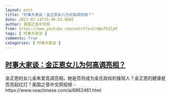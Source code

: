 ```yaml
---
layout: post
title: "时事大家谈：金正恩女儿为何高调亮相？"
date: 2023-02-14T15:48:53.000Z
author: 美国之音中文网
from: https://www.youtube.com/watch?v=IrmBufh2IyM
tags: [ 时事大家谈 ]
comments: True
categories: [ 时事大家谈 ]
---
```

<!--1676389733000-->
[时事大家谈：金正恩女儿为何高调亮相？](https://www.youtube.com/watch?v=IrmBufh2IyM)
------

<div>
金正恩的女儿金朱爱高调亮相，她是否将成为金氏政权的接班人？金正恩的健康是否亮起红灯？美国之音中文网视频 - https://www.voachinese.com/a/6962461.html
</div>
